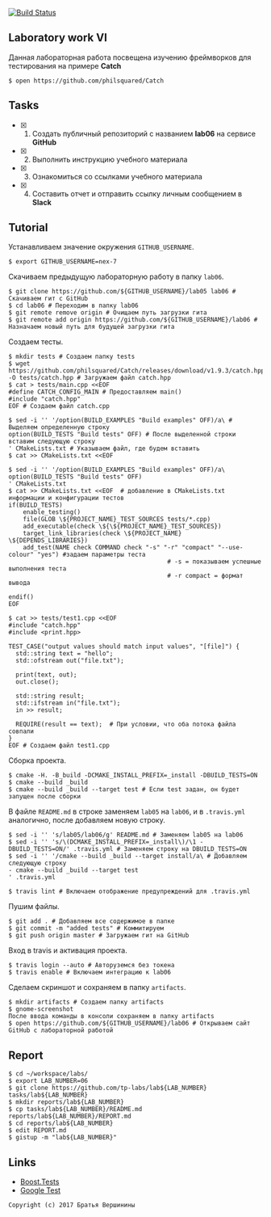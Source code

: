 [![Build Status](https://travis-ci.org/nex-7/lab06.svg?branch=master)](https://travis-ci.org/nex-7/lab06)

## Laboratory work VI

Данная лабораторная работа посвещена изучению фреймворков для тестирования на примере **Catch**

```ShellSession
$ open https://github.com/philsquared/Catch
```

## Tasks

- [X] 1. Создать публичный репозиторий с названием **lab06** на сервисе **GitHub**
- [X] 2. Выполнить инструкцию учебного материала
- [X] 3. Ознакомиться со ссылками учебного материала
- [X] 4. Составить отчет и отправить ссылку личным сообщением в **Slack**

## Tutorial

Устанавливаем значение окружения `GITHUB_USERNAME`.
```ShellSession
$ export GITHUB_USERNAME=nex-7
```

Скачиваем предыдущую лабораторную работу в папку `lab06`.
```ShellSession
$ git clone https://github.com/${GITHUB_USERNAME}/lab05 lab06 # Скачиваем гит с GitHub
$ cd lab06 # Переходим в папку lab06
$ git remote remove origin # Очищаем путь загрузки гита
$ git remote add origin https://github.com/${GITHUB_USERNAME}/lab06 # Назначаем новый путь для будущей загрузки гита
```

Создаем тесты.
```ShellSession
$ mkdir tests # Создаем папку tests
$ wget https://github.com/philsquared/Catch/releases/download/v1.9.3/catch.hpp -O tests/catch.hpp # Загружаем файл catch.hpp
$ cat > tests/main.cpp <<EOF
#define CATCH_CONFIG_MAIN # Предоставляем main()
#include "catch.hpp"
EOF # Создаем файл catch.cpp
```

```ShellSession
$ sed -i '' '/option(BUILD_EXAMPLES "Build examples" OFF)/a\ # Выделяем определенную строку
option(BUILD_TESTS "Build tests" OFF) # После выделенной строки вставим следующую строку
' CMakeLists.txt # Указываем файл, где будем вставить
$ cat >> CMakeLists.txt <<EOF

$ sed -i '' '/option(BUILD_EXAMPLES "Build examples" OFF)/a\
option(BUILD_TESTS "Build tests" OFF)
' CMakeLists.txt
$ cat >> CMakeLists.txt <<EOF  # добавление в CMakeLists.txt информации и конфигурации тестов
if(BUILD_TESTS)
	enable_testing()
	file(GLOB \${PROJECT_NAME}_TEST_SOURCES tests/*.cpp)
	add_executable(check \${\${PROJECT_NAME}_TEST_SOURCES})
	target_link_libraries(check \${PROJECT_NAME} \${DEPENDS_LIBRARIES})
	add_test(NAME check COMMAND check "-s" "-r" "compact" "--use-colour" "yes")	#задаем параметры теста 
											# -s = показываем успешные выполнения теста
											# -r compact = формат вывода
											
endif()
EOF
```

```ShellSession
$ cat >> tests/test1.cpp <<EOF
#include "catch.hpp"
#include <print.hpp>

TEST_CASE("output values should match input values", "[file]") {
  std::string text = "hello";
  std::ofstream out("file.txt");
  
  print(text, out);
  out.close();
  
  std::string result;
  std::ifstream in("file.txt");
  in >> result;
  
  REQUIRE(result == text);  # При условии, что оба потока файла совпали
}
EOF # Создаем файл test1.cpp
```

Сборка проекта.
```ShellSession
$ cmake -H. -B_build -DCMAKE_INSTALL_PREFIX=_install -DBUILD_TESTS=ON
$ cmake --build _build
$ cmake --build _build --target test # Если test задан, он будет запущен после сборки
```

В файле `README.md` в строке заменяем `lab05` на `lab06`, и в `.travis.yml` аналогично, после добавляем новую строку.
```ShellSession
$ sed -i '' 's/lab05/lab06/g' README.md # Заменяем lab05 на lab06
$ sed -i '' 's/\(DCMAKE_INSTALL_PREFIX=_install\)/\1 -DBUILD_TESTS=ON/' .travis.yml # Заменяем строку на DBUILD_TESTS=ON
$ sed -i '' '/cmake --build _build --target install/a\ # Добавляем следующую строку
- cmake --build _build --target test
' .travis.yml
```

```ShellSession
$ travis lint # Включаем отображение предупреждений для .travis.yml
```

Пушим файлы.
```ShellSession
$ git add . # Добавляем все содержимое в папке
$ git commit -m "added tests" # Коммитируем
$ git push origin master # Загружаем гит на GitHub
```

Вход в travis и активация проекта.
```ShellSession
$ travis login --auto # Авторуземся без токена
$ travis enable # Включаем интеграцию к lab06
```

Сделаем скриншот и сохраняем в папку `artifacts`.
```ShellSession
$ mkdir artifacts # Создаем папку artifacts
$ gnome-screenshot
После ввода команды в консоли сохраняем в папку artifacts
$ open https://github.com/${GITHUB_USERNAME}/lab06 # Открываем сайт GitHub с лабораторной работой
```

## Report

```ShellSession
$ cd ~/workspace/labs/
$ export LAB_NUMBER=06
$ git clone https://github.com/tp-labs/lab${LAB_NUMBER} tasks/lab${LAB_NUMBER}
$ mkdir reports/lab${LAB_NUMBER}
$ cp tasks/lab${LAB_NUMBER}/README.md reports/lab${LAB_NUMBER}/REPORT.md
$ cd reports/lab${LAB_NUMBER}
$ edit REPORT.md
$ gistup -m "lab${LAB_NUMBER}"
```

## Links

- [Boost.Tests](http://www.boost.org/doc/libs/1_63_0/libs/test/doc/html/)
- [Google Test](https://github.com/google/googletest)

```
Copyright (c) 2017 Братья Вершинины
```

